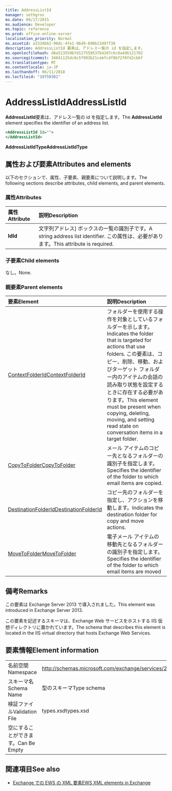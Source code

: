 ```yaml
---
title: AddressListId
manager: sethgros
ms.date: 09/17/2015
ms.audience: Developer
ms.topic: reference
ms.prod: office-online-server
localization_priority: Normal
ms.assetid: a3334bb2-90dc-4fe1-96d9-890b13d9ff30
description: AddressListId 要素は、アドレス一覧の id を指定します。
ms.openlocfilehash: d8a513559b7d127559537b43d7c6c0a4db121702
ms.sourcegitcommit: 34041125dc8c5f993b21cebfc4f8b72f0fd2cb6f
ms.translationtype: MT
ms.contentlocale: ja-JP
ms.lasthandoff: 06/11/2018
ms.locfileid: "19759301"
---
```

# <a name="addresslistid"></a><span data-ttu-id="b66c5-103">AddressListId</span><span class="sxs-lookup"><span data-stu-id="b66c5-103">AddressListId</span></span>

<span data-ttu-id="b66c5-104">**AddressListId**要素は、アドレス一覧の id を指定します。</span><span class="sxs-lookup"><span data-stu-id="b66c5-104">The **AddressListId** element specifies the identifier of an address list.</span></span> 
  
```XML
<AddressListId Id="">
</AddressListId>
```

 <span data-ttu-id="b66c5-105">**AddressListIdType**</span><span class="sxs-lookup"><span data-stu-id="b66c5-105">**AddressListIdType**</span></span>
## <a name="attributes-and-elements"></a><span data-ttu-id="b66c5-106">属性および要素</span><span class="sxs-lookup"><span data-stu-id="b66c5-106">Attributes and elements</span></span>

<span data-ttu-id="b66c5-107">以下のセクションで、属性、子要素、親要素について説明します。</span><span class="sxs-lookup"><span data-stu-id="b66c5-107">The following sections describe attributes, child elements, and parent elements.</span></span>
  
### <a name="attributes"></a><span data-ttu-id="b66c5-108">属性</span><span class="sxs-lookup"><span data-stu-id="b66c5-108">Attributes</span></span>

|<span data-ttu-id="b66c5-109">**属性**</span><span class="sxs-lookup"><span data-stu-id="b66c5-109">**Attribute**</span></span>|<span data-ttu-id="b66c5-110">**説明**</span><span class="sxs-lookup"><span data-stu-id="b66c5-110">**Description**</span></span>|
|:-----|:-----|
|<span data-ttu-id="b66c5-111">**Id**</span><span class="sxs-lookup"><span data-stu-id="b66c5-111">**Id**</span></span> <br/> |<span data-ttu-id="b66c5-112">文字列アドレス] ボックスの一覧の識別子です。</span><span class="sxs-lookup"><span data-stu-id="b66c5-112">A string address list identifier.</span></span> <span data-ttu-id="b66c5-113">この属性は、必要があります。</span><span class="sxs-lookup"><span data-stu-id="b66c5-113">This attribute is required.</span></span>  <br/> |
   
### <a name="child-elements"></a><span data-ttu-id="b66c5-114">子要素</span><span class="sxs-lookup"><span data-stu-id="b66c5-114">Child elements</span></span>

<span data-ttu-id="b66c5-115">なし。</span><span class="sxs-lookup"><span data-stu-id="b66c5-115">None.</span></span>
  
### <a name="parent-elements"></a><span data-ttu-id="b66c5-116">親要素</span><span class="sxs-lookup"><span data-stu-id="b66c5-116">Parent elements</span></span>

|<span data-ttu-id="b66c5-117">**要素**</span><span class="sxs-lookup"><span data-stu-id="b66c5-117">**Element**</span></span>|<span data-ttu-id="b66c5-118">**説明**</span><span class="sxs-lookup"><span data-stu-id="b66c5-118">**Description**</span></span>|
|:-----|:-----|
|[<span data-ttu-id="b66c5-119">ContextFolderId</span><span class="sxs-lookup"><span data-stu-id="b66c5-119">ContextFolderId</span></span>](contextfolderid.md) <br/> |<span data-ttu-id="b66c5-120">フォルダーを使用する操作を対象としているフォルダーを示します。</span><span class="sxs-lookup"><span data-stu-id="b66c5-120">Indicates the folder that is targeted for actions that use folders.</span></span> <span data-ttu-id="b66c5-121">この要素は、コピー、削除、移動、およびターゲット フォルダー内のアイテムの会話の読み取り状態を設定するときに存在する必要があります。</span><span class="sxs-lookup"><span data-stu-id="b66c5-121">This element must be present when copying, deleting, moving, and setting read state on conversation items in a target folder.</span></span>  <br/> |
|[<span data-ttu-id="b66c5-122">CopyToFolder</span><span class="sxs-lookup"><span data-stu-id="b66c5-122">CopyToFolder</span></span>](copytofolder.md) <br/> |<span data-ttu-id="b66c5-123">メール アイテムのコピー先となるフォルダーの識別子を指定します。</span><span class="sxs-lookup"><span data-stu-id="b66c5-123">Specifies the identifier of the folder to which email items are copied.</span></span>  <br/> |
|[<span data-ttu-id="b66c5-124">DestinationFolderId</span><span class="sxs-lookup"><span data-stu-id="b66c5-124">DestinationFolderId</span></span>](destinationfolderid.md) <br/> |<span data-ttu-id="b66c5-125">コピー先のフォルダーを指定し、アクションを移動します。</span><span class="sxs-lookup"><span data-stu-id="b66c5-125">Indicates the destination folder for copy and move actions.</span></span>  <br/> |
|[<span data-ttu-id="b66c5-126">MoveToFolder</span><span class="sxs-lookup"><span data-stu-id="b66c5-126">MoveToFolder</span></span>](movetofolder.md) <br/> |<span data-ttu-id="b66c5-127">電子メール アイテムの移動先となるフォルダーの識別子を指定します。</span><span class="sxs-lookup"><span data-stu-id="b66c5-127">Specifies the identifier of the folder to which email items are moved</span></span>  <br/> |
   
## <a name="remarks"></a><span data-ttu-id="b66c5-128">備考</span><span class="sxs-lookup"><span data-stu-id="b66c5-128">Remarks</span></span>

<span data-ttu-id="b66c5-129">この要素は Exchange Server 2013 で導入されました。</span><span class="sxs-lookup"><span data-stu-id="b66c5-129">This element was introduced in Exchange Server 2013.</span></span>
  
<span data-ttu-id="b66c5-130">この要素を記述するスキーマは、Exchange Web サービスをホストする IIS 仮想ディレクトリに置かれています。</span><span class="sxs-lookup"><span data-stu-id="b66c5-130">The schema that describes this element is located in the IIS virtual directory that hosts Exchange Web Services.</span></span>
  
## <a name="element-information"></a><span data-ttu-id="b66c5-131">要素情報</span><span class="sxs-lookup"><span data-stu-id="b66c5-131">Element information</span></span>

|||
|:-----|:-----|
|<span data-ttu-id="b66c5-132">名前空間</span><span class="sxs-lookup"><span data-stu-id="b66c5-132">Namespace</span></span>  <br/> |http://schemas.microsoft.com/exchange/services/2006/types  <br/> |
|<span data-ttu-id="b66c5-133">スキーマ名</span><span class="sxs-lookup"><span data-stu-id="b66c5-133">Schema Name</span></span>  <br/> |<span data-ttu-id="b66c5-134">型のスキーマ</span><span class="sxs-lookup"><span data-stu-id="b66c5-134">Type schema</span></span>  <br/> |
|<span data-ttu-id="b66c5-135">検証ファイル</span><span class="sxs-lookup"><span data-stu-id="b66c5-135">Validation File</span></span>  <br/> |<span data-ttu-id="b66c5-136">types.xsd</span><span class="sxs-lookup"><span data-stu-id="b66c5-136">types.xsd</span></span>  <br/> |
|<span data-ttu-id="b66c5-137">空にすることができます。</span><span class="sxs-lookup"><span data-stu-id="b66c5-137">Can Be Empty</span></span>  <br/> ||
   
## <a name="see-also"></a><span data-ttu-id="b66c5-138">関連項目</span><span class="sxs-lookup"><span data-stu-id="b66c5-138">See also</span></span>

- [<span data-ttu-id="b66c5-139">Exchange での EWS の XML 要素</span><span class="sxs-lookup"><span data-stu-id="b66c5-139">EWS XML elements in Exchange</span></span>](ews-xml-elements-in-exchange.md)

